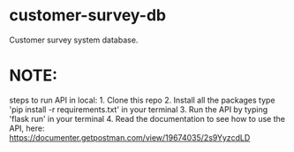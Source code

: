 # customer-survey-db

Customer survey system database.

# NOTE:

steps to run API in local: 1. Clone this repo 2. Install all the packages type 'pip install -r requirements.txt' in your terminal 3. Run the API by typing 'flask run' in your terminal 4. Read the documentation to see how to use the API, here: https://documenter.getpostman.com/view/19674035/2s9YyzcdLD
